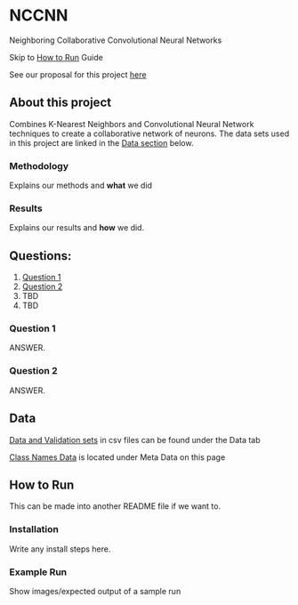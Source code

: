 # NCCNN
Neighboring Collaborative Convolutional Neural Networks

Skip to [How to Run](#How-to-Run) Guide

See our proposal for this project [here](docs/NCCNNproposal.pdf)

## About this project

Combines K-Nearest Neighbors and Convolutional Neural Network techniques to create a collaborative network
of neurons. The data sets used in this project are linked in the [Data section](#Data) below.

### Methodology

Explains our methods and **what** we did

### Results

Explains our results and **how** we did.

## Questions:
1. [Question 1](#Question-1)
2. [Question 2](#Question-2)
3. TBD
4. TBD

### Question 1

ANSWER.

### Question 2

ANSWER.

## Data

[Data and Validation sets](https://www.figure-eight.com/dataset/open-images-annotated-with-bounding-boxes/) in csv files can be found under the Data tab

[Class Names Data](https://storage.googleapis.com/openimages/web/download.html) is located under Meta Data on this page

## How to Run

This can be made into another README file if we want to.

### Installation

Write any install steps here.

### Example Run

Show images/expected output of a sample run

